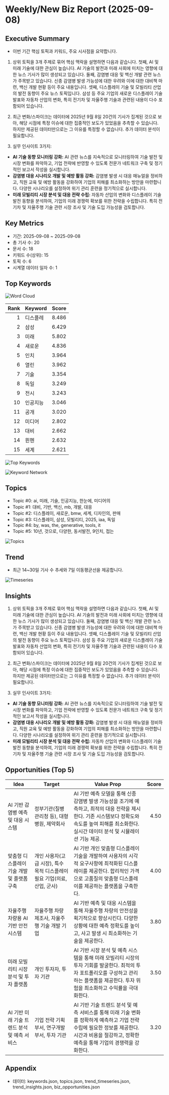 # Weekly/New Biz Report (2025-09-08)

## Executive Summary

- 이번 기간 핵심 토픽과 키워드, 주요 시사점을 요약합니다.

1) 상위 토픽을 3개 주제로 묶어 핵심 맥락을 설명하면 다음과 같습니다. 첫째, AI 및 미래 기술에 대한 관심이 높습니다.  AI 기술의 발전과 미래 사회에 미치는 영향에 대한 뉴스 기사가 많이 생성되고 있습니다. 둘째, 감염병 대응 및 백신 개발 관련 뉴스가 주목받고 있습니다.  신종 감염병 발생 가능성에 대한 우려와 이에 대한 대비책 마련, 백신 개발 현황 등이 주요 내용입니다. 셋째, 디스플레이 기술 및 모빌리티 산업의 발전 동향이 주요 뉴스 토픽입니다.  삼성 등 주요 기업의 새로운 디스플레이 기술 발표와 자동차 산업의 변화, 특히 전기차 및 자율주행 기술과 관련된 내용이 다수 포함되어 있습니다.


2) 최근 변화/스파이크는 데이터에 2025년 9월 8일 20건의 기사가 집계된 것으로 보아, 해당 시점에 특정 이슈에 대한 집중적인 보도가 있었음을 추측할 수 있습니다.  하지만 제공된 데이터만으로는 그 이유를 특정할 수 없습니다. 추가 데이터 분석이 필요합니다.


3) 실무 인사이트 3가지:

* **AI 기술 동향 모니터링 강화:**  AI 관련 뉴스를 지속적으로 모니터링하여 기술 발전 및 시장 변화를 파악하고,  기업 전략에 반영할 수 있도록  전문가 네트워크 구축 및 정기적인 보고서 작성을 실시합니다.
* **감염병 대응 시나리오 개발 및 예방 활동 강화:**  감염병 발생 시 대응 매뉴얼을 정비하고,  직원 교육 및 예방 활동을 강화하여 기업의 피해를 최소화하는 방안을 마련합니다.  다양한 시나리오를 설정하여 위기 관리 훈련을 정기적으로 실시합니다.
* **미래 모빌리티 시장 분석 및 대응 전략 수립:**  자동차 산업의 변화와 디스플레이 기술 발전 동향을 분석하여,  기업의 미래 경쟁력 확보를 위한 전략을 수립합니다.  특히 전기차 및 자율주행 기술 관련 시장 조사 및 기술 도입 가능성을 검토합니다.

## Key Metrics

- 기간: 2025-09-08 ~ 2025-09-08
- 총 기사 수: 20
- 문서 수: 18
- 키워드 수(상위): 15
- 토픽 수: 6
- 시계열 데이터 일자 수: 1

## Top Keywords

![Word Cloud](fig/wordcloud.png)

| Rank | Keyword | Score |
|---:|---|---:|
| 1 | 디스플레 | 8.486 |
| 2 | 삼성 | 6.429 |
| 3 | 미래 | 5.802 |
| 4 | 새로운 | 4.836 |
| 5 | 인치 | 3.964 |
| 6 | 열린 | 3.962 |
| 7 | 기술 | 3.354 |
| 8 | 독일 | 3.249 |
| 9 | 전시 | 3.243 |
| 10 | 인공지능 | 3.046 |
| 11 | 공개 | 3.020 |
| 12 | 미디어 | 2.802 |
| 13 | 대비 | 2.662 |
| 14 | 뮌헨 | 2.632 |
| 15 | 세계 | 2.621 |

![Top Keywords](fig/top_keywords.png)

![Keyword Network](fig/keyword_network.png)

## Topics

- Topic #0: ai, 미래, 기술, 인공지능, 한눈에, 미디어의
- Topic #1: 대비, 기반, 백신, mb, 개발, 대응
- Topic #2: 디스플레이, 새로운, bmw, 세계, 디자인의, 판매
- Topic #3: 디스플레이, 삼성, 모빌리티, 2025, iaa, 독일
- Topic #4: by, was, the, generative, tools, it
- Topic #5: 10년, 것으로, 다양한, 동서발전, 9인치, 접는

![Topics](fig/topics.png)

## Trend

- 최근 14~30일 기사 수 추세와 7일 이동평균선을 제공합니다.

![Timeseries](fig/timeseries.png)

## Insights

1) 상위 토픽을 3개 주제로 묶어 핵심 맥락을 설명하면 다음과 같습니다. 첫째, AI 및 미래 기술에 대한 관심이 높습니다.  AI 기술의 발전과 미래 사회에 미치는 영향에 대한 뉴스 기사가 많이 생성되고 있습니다. 둘째, 감염병 대응 및 백신 개발 관련 뉴스가 주목받고 있습니다.  신종 감염병 발생 가능성에 대한 우려와 이에 대한 대비책 마련, 백신 개발 현황 등이 주요 내용입니다. 셋째, 디스플레이 기술 및 모빌리티 산업의 발전 동향이 주요 뉴스 토픽입니다.  삼성 등 주요 기업의 새로운 디스플레이 기술 발표와 자동차 산업의 변화, 특히 전기차 및 자율주행 기술과 관련된 내용이 다수 포함되어 있습니다.


2) 최근 변화/스파이크는 데이터에 2025년 9월 8일 20건의 기사가 집계된 것으로 보아, 해당 시점에 특정 이슈에 대한 집중적인 보도가 있었음을 추측할 수 있습니다.  하지만 제공된 데이터만으로는 그 이유를 특정할 수 없습니다. 추가 데이터 분석이 필요합니다.


3) 실무 인사이트 3가지:

* **AI 기술 동향 모니터링 강화:**  AI 관련 뉴스를 지속적으로 모니터링하여 기술 발전 및 시장 변화를 파악하고,  기업 전략에 반영할 수 있도록  전문가 네트워크 구축 및 정기적인 보고서 작성을 실시합니다.
* **감염병 대응 시나리오 개발 및 예방 활동 강화:**  감염병 발생 시 대응 매뉴얼을 정비하고,  직원 교육 및 예방 활동을 강화하여 기업의 피해를 최소화하는 방안을 마련합니다.  다양한 시나리오를 설정하여 위기 관리 훈련을 정기적으로 실시합니다.
* **미래 모빌리티 시장 분석 및 대응 전략 수립:**  자동차 산업의 변화와 디스플레이 기술 발전 동향을 분석하여,  기업의 미래 경쟁력 확보를 위한 전략을 수립합니다.  특히 전기차 및 자율주행 기술 관련 시장 조사 및 기술 도입 가능성을 검토합니다.

## Opportunities (Top 5)

| Idea | Target | Value Prop | Score |
|---|---|---|---:|
| AI 기반 감염병 예측 및 대응 시스템 | 정부기관(질병관리청 등), 대형병원, 제약회사 | AI 기반 예측 모델을 통해 신종 감염병 발생 가능성을 조기에 예측하고, 최적의 대응 전략을 제시한다.  기존 시스템보다 정확도와 속도를 높여 피해를 최소화한다.  실시간 데이터 분석 및 시뮬레이션 기능 제공. | 4.50 |
| 맞춤형 디스플레이 기술 개발 및 플랫폼 구축 | 개인 사용자(고급 시장), 특수 목적 디스플레이 필요 기업(의료, 산업, 군사) | AI 기반 개인 맞춤형 디스플레이 기술을 개발하여 사용자의 시각적 요구사항에 최적화된 디스플레이를 제공한다.  합리적인 가격으로 고품질의 맞춤형 디스플레이를 제공하는 플랫폼을 구축한다. | 4.00 |
| 자율주행 차량용 AI 기반 안전 시스템 | 자율주행 차량 제조사, 자율주행 기술 개발 기업 | AI 기반 예측 및 대응 시스템을 통해 자율주행 차량의 안전성을 획기적으로 향상시킨다.  다양한 상황에 대한 예측 정확도를 높이고, 사고 발생 시 최소화하는 기술을 제공한다. | 3.80 |
| 미래 모빌리티 시장 분석 및 투자 플랫폼 | 개인 투자자, 투자 기관 | AI 기반 시장 분석 및 예측 시스템을 통해 미래 모빌리티 시장의 투자 기회를 발굴한다.  최적의 투자 포트폴리오를 구성하고 관리하는 플랫폼을 제공한다.  투자 위험을 최소화하고 수익률을 극대화한다. | 3.50 |
| AI 기반 미래 기술 트렌드 분석 및 예측 서비스 | 기업 전략 기획 부서, 연구개발 부서, 투자 기관 | AI 기반 기술 트렌드 분석 및 예측 서비스를 통해 미래 기술 변화를 정확하게 예측하고 기업 전략 수립에 필요한 정보를 제공한다.  시간과 비용을 절감하고,  정확한 예측을 통해 기업의 경쟁력을 강화한다. | 3.20 |

## Appendix

- 데이터: keywords.json, topics.json, trend_timeseries.json, trend_insights.json, biz_opportunities.json